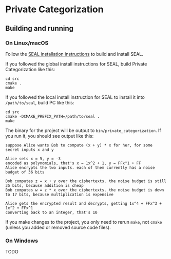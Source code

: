 # Private Categorization

## Building and running

### On Linux/macOS

Follow the [SEAL installation instructions](https://github.com/Microsoft/SEAL#linux-and-macos) to build and install SEAL.

If you followed the global install instructions for SEAL, build Private Categorization like this:

    cd src
    cmake .
    make

If you followed the local install instruction for SEAL to install it into `/path/to/seal`, build PC like this:

    cd src
    cmake -DCMAKE_PREFIX_PATH=/path/to/seal .
    make

The binary for the project will be output to `bin/private_categorization`. If you run it, you should see output like this:

    suppose Alice wants Bob to compute (x + y) * x for her, for some secret inputs x and y

    Alice sets x = 5, y = -3
    encoded as polynomials, that's x = 1x^2 + 1, y = FFx^1 + FF
    Alice encrypts the two inputs. each of them currently has a noise budget of 36 bits

    Bob computes z = x + y over the ciphertexts. the noise budget is still 35 bits, because addition is cheap
    Bob computes w = z * x over the ciphertexts. the noise budget is down to 17 bits, because multiplication is expensive

    Alice gets the encrypted result and decrypts, getting 1x^4 + FFx^3 + 1x^2 + FFx^1
    converting back to an integer, that's 10


If you make changes to the project, you only need to rerun `make`, not `cmake` (unless you added or removed source code files).

### On Windows

TODO
